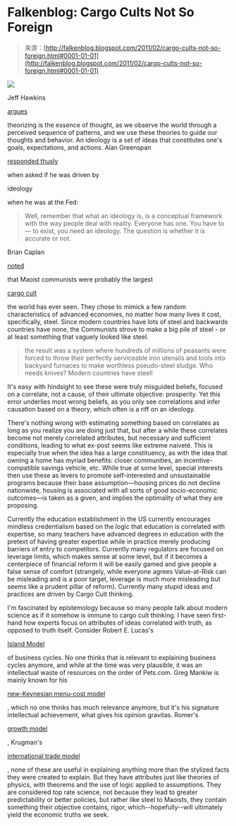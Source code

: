 <!--yml
category: 未分类
date: 2024-05-12 21:07:36
-->

# Falkenblog: Cargo Cults Not So Foreign

> 来源：[http://falkenblog.blogspot.com/2011/02/cargo-cults-not-so-foreign.html#0001-01-01](http://falkenblog.blogspot.com/2011/02/cargo-cults-not-so-foreign.html#0001-01-01)

[![](img/b2b704d4509a6742323fb9978163f8f8.png)](https://blogger.googleusercontent.com/img/b/R29vZ2xl/AVvXsEhqPWEC_DIVvyHyz67Ye0PWrmk1Uyhbshcd8kHkrTW65cr0BVB6sW3tOihUh_4mQgQ5_eMp3UpfCbe62VFoYVGR_PbEDmD9KS-ZQwcOxeZhn1-BaAeH_suZXsIugkwRNdQ_VxYN_A/s1600/cargo-cult.jpg)

Jeff Hawkins

[argues](http://falkenblog.blogspot.com/2011/01/different-no-free-lunch-theorem.html)

theorizing is the essence of thought, as we observe the world through a perceived sequence of patterns, and we use these theories to guide our thoughts and behavior. An ideology is a set of ideas that constitutes one's goals, expectations, and actions. Alan Greenspan

[responded thusly](http://duanegraham.wordpress.com/2010/10/01/remembering-the-confession-of-alan-greenspan/)

when asked if he was driven by

ideology

when he was at the Fed:

> Well, remember that what an ideology is, is a conceptual framework with the way people deal with reality. Everyone has one. You have to — to exist, you need an ideology. The question is whether it is accurate or not.

Brian Caplan

[noted](http://econlog.econlib.org/archives/2011/02/commie_cargo_cu.html)

that Maoist communists were probably the largest

[cargo cult](http://en.wikipedia.org/wiki/Cargo_cult)

the world has ever seen. They chose to mimick a few random characteristics of advanced economies, no matter how many lives it cost, specifically, steel. Since modern countries have lots of steel and backwards countries have none, the Communists strove to make a big pile of steel - or at least something that vaguely looked like steel.

> the result was a system where hundreds of millions of peasants were forced to throw their perfectly serviceable iron utensils and tools into backyard furnaces to make worthless pseudo-steel sludge. Who needs knives? Modern countries have steel!

It's easy with hindsight to see these were truly misguided beliefs, focused on a correlate, not a cause, of their ultimate objective: prosperity. Yet this error underlies most wrong beliefs, as you only see correlations and infer causation based on a theory, which often is a riff on an ideology.

There's nothing wrong with estimating something based on correlates as long as you realize you are doing just that, but after a while these correlates become not merely correlated attributes, but necessary and sufficient conditions, leading to what ex-post seems like extreme naiveté. This is especially true when the idea has a large constituency, as with the idea that owning a home has myriad benefits: closer communities, an incentive-compatible savings vehicle, etc. While true at some level, special interests then use these as levers to promote self-interested and unsustainable programs because their base assumption—housing prices do not decline nationwide, housing is associated with all sorts of good socio-economic outcomes—is taken as a given, and implies the optimality of what they are proposing.

Currently the education establishment in the US currently encourages mindless credentialism based on the logic that education is correlated with expertise, so many teachers have advanced degrees in education with the pretext of having greater expertise while in practice merely producing barriers of entry to competitors. Currently many regulators are focused on leverage limits, which makes sense at some level, but if it becomes a centerpiece of financial reform it will be easily gamed and give people a false sense of comfort (strangely, while everyone agrees Value-at-Risk can be misleading and is a poor target, leverage is much more misleading but seems like a prudent pillar of reform). Currently many stupid ideas and practices are driven by Cargo Cult thinking.

I'm fascinated by epistemology because so many people talk about modern science as if it somehow is immune to cargo cult thinking. I have seen first-hand how experts focus on attributes of ideas correlated with truth, as opposed to truth itself. Consider Robert E. Lucas's

[Island Model](http://en.wikipedia.org/wiki/Lucas-Islands_model)

of business cycles. No one thinks that is relevant to explaining business cycles anymore, and while at the time was very plausible, it was an intellectual waste of resources on the order of Pets.com. Greg Mankiw is mainly known for his

[new-Keynesian menu-cost model](http://www.jstor.org/pss/1885395)

, which no one thinks has much relevance anymore, but it's his signature intellectual achievement, what gives his opinion gravitas. Romer's

[growth model](http://www.jstor.org/pss/1833190)

, Krugman's

[international trade model](http://www.sciencedirect.com/science?_ob=ArticleURL&_udi=B6V6D-45DJ12M-4W&_user=10&_coverDate=11/30/1979&_rdoc=1&_fmt=high&_orig=search&_origin=search&_sort=d&_docanchor=&view=c&_searchStrId=1648745715&_rerunOrigin=scholar.google&_acct=C000050221&_version=1&_urlVersion=0&_userid=10&md5=e6ea719d985ebbf11092adb2444a27cf&searchtype=a)

, none of these are useful in explaining anything more than the stylized facts they were created to explain. But they have attributes just like theories of physics, with theorems and the use of logic applied to assumptions. They are considered top rate science, not because they lead to greater predictability or better policies, but rather like steel to Maoists, they contain something their objective contains, rigor, which--hopefully--will ultimately yield the economic truths we seek.